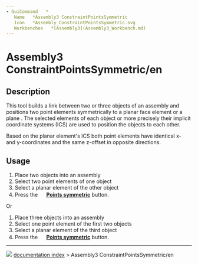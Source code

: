 ```yaml
---
- GuiCommand   *
   Name   *Assembly3 ConstraintPointsSymmetric
   Icon   *Assembly_ConstraintPointsSymmetric.svg
   Workbenches   *[Assembly3](Assembly3_Workbench.md)
---
```


# Assembly3 ConstraintPointsSymmetric/en

## Description

This tool builds a link between two or three objects of an assembly and positions two point elements symmetrically to a planar face element or a plane . The selected elements of each object or more precisely their implicit coordinate systems (ICS) are used to position the objects to each other.

Based on the planar element\'s ICS both point elements have identical x- and y-coordinates and the same z-offset in opposite directions.

## Usage

1.  Place two objects into an assembly
2.  Select two point elements of one object
3.  Select a planar element of the other object
4.  Press the **<img src="images/Assembly_ConstraintPointsSymmetric.svg" width=16px> [Points symmetric](Assembly3_ConstraintPointsSymmetric.md)** button.

Or

1.  Place three objects into an assembly
2.  Select one point element of the first two objects
3.  Select a planar element of the third object
4.  Press the **<img src="images/Assembly_ConstraintPointsSymmetric.svg" width=16px> [Points symmetric](Assembly3_ConstraintPointsSymmetric.md)** button.



---
![](images/Right_arrow.png) [documentation index](../README.md) > Assembly3 ConstraintPointsSymmetric/en
